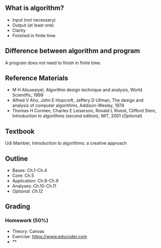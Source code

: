 ## What is algorithm?
- Input (not necessary)
- Output (at least one)
- Clarity
- Finished in finite time

## Difference between algorithm and program
A program does not need to finish in finite time.

## Reference Materials
- M H Alsuwaiyel, Algorithm design technique and analysis, World Scientific, 1999
- Alfred V Aho, John E Hopcroft, Jeffery D Ullman, The design and analysis of computer algorithms, Addison-Wesley, 1974
- Thomas H Cormen, Charles E Leiserson, Ronald L Rivest, Clifford Stein, Introduction to algorithms (second edition), MIT, 2001 (_Optional_)

## Textbook
Udi Mamber, Introduction to algorithms: a creative approach

## Outline
- Bases: Ch.1-Ch.4
- Core: Ch.5
- Application: Ch.6-Ch.9
- Analyses: Ch.10-Ch.11
- _Optional: Ch.12_

## Grading
### Homework (50%)
- Theory: Canvas
- Exercise: https://www.educoder.com
- **